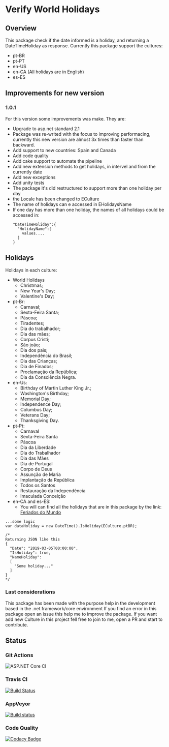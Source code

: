 # Verify World Holidays

## Overview

This package check if the date informed is a holiday, and returning a DateTimeHoliday as response.
Currently this package support the cultures:

* pt-BR
* pt-PT
* en-US
* en-CA (All holidays are in English)
* es-ES

## Improvements for new version

### 1.0.1
  For this version some improvements was make. They are:
  * Upgrade to asp.net standard 2.1
  * Package was re-writed with the focus to improving performacing, currently this new version are almost 3x times than faster than backward.
  * Add support to new countries: Spain and Canada
  * Add code quality
  * Add cake support to automate the pipeline
  * Add new extension methods to get holidays, in intervel and from the currently date
  * Add new exceptions 
  * Add unity tests
  * The package it's did restructured to support more than one holiday per day
  * the Locale has been changed to ECulture
  * The name of holidays can e accessed in EHolidaysName
  * If one day has more than one holiday, the names of all holidays could be accessed in:
    ```
    "DateTimeHoliday":{
      "HolidayName":[
        values....
      ]
    }
    ```

## Holidays
Holidays in each culture:
  - World Holidays
      * Christmas;
      * New Year's Day;
      * Valentine's Day;
  - pt-Br:
      * Carnaval;
      * Sexta-Feira Santa;
      * Páscoa;
      * Tiradentes;
      * Dia do trabalhador;
      * Dia das mães;
      * Corpus Cristi;
      * São joão;
      * Dia dos pais;
      * Independência do Brasil;
      * Dia das Crianças;
      * Dia de Finados;
      * Proclamação da República;
      * Dia da Consciência Negra.      
  - en-Us:
      * Birthday of Martin Luther King Jr.;
      * Washington's Birthday;
      * Memorial Day;
      * Independence Day;
      * Columbus Day;
      * Veterans Day;
      * Thanksgiving Day.
  - pt-Pt:
      *	Carnaval
      *	Sexta-Feira Santa 
      *	Páscoa 
      *	Dia da Liberdade
      *	Dia do Trabalhador 
      *	Dia das Mães 
      *	Dia de Portugal
      *	Corpo de Deus 
      *	Assunção de Maria
      *	Implantação da República
      *	Todos os Santos
      *	Restauração da Independência
      *	Imaculada Conceição
  - en-CA and es-ES:
      * You will can find all the holidays that are in this package by the link: [Feriados do Mundo](https://feriados-do-mundo.com.br/)

```
...some logic
var dataHoliday = new DateTime().IsHoliday(ECulture.ptBR);

/*
Returning JSON like this
{
  "Date": "2019-03-05T00:00:00",
  "IsHoliday": true,
  "NameHoliday": 
  [
    "Some holiday..."
  ]
}
*/
```
### Last considerations

This package has been made with the purpose help in the development based in the .net framework/core environment
If you find an error in this package open an issue this help me to improve the package.
If you want add new Culture in this project fell free to join to me, open a PR and start to contribute.

## Status

### Git Actions
![ASP.NET Core CI](https://github.com/guilhermecaixeta/World.Holiday/workflows/ASP.NET%20Core%20CI/badge.svg?branch=master)

### Travis CI
[![Build Status](https://travis-ci.org/guilhermecaixeta/World.Holiday.svg?branch=master)](https://travis-ci.org/guilhermecaixeta/World.Holiday)

### AppVeyor
[![Build status](https://ci.appveyor.com/api/projects/status/rs5ranyllu0g9h08?svg=true)](https://ci.appveyor.com/project/guilhermecaixeta/world-holiday)

### Code Quality
[![Codacy Badge](https://api.codacy.com/project/badge/Grade/a07c597ca4864152ae6bbb88ecb15ada)](https://www.codacy.com/manual/guilhermecaixeta/World.Holiday?utm_source=github.com&amp;utm_medium=referral&amp;utm_content=guilhermecaixeta/World.Holiday&amp;utm_campaign=Badge_Grade)
